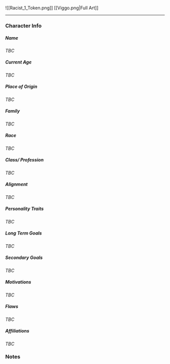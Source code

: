 ![[Racist_1_Token.png]]
[[Viggo.png|Full Art]]

---
### Character Info
##### Name 
*TBC* 
##### Current Age
*TBC*
##### Place of Origin
*TBC*
##### Family
*TBC*
##### Race
*TBC*
##### Class/ Profession
*TBC*
##### Alignment
*TBC*
##### Personality Traits
*TBC*
##### Long Term Goals
*TBC*
##### Secondary Goals
*TBC*
##### Motivations
*TBC*
##### Flaws
*TBC*
##### Affiliations
*TBC*
### Notes

